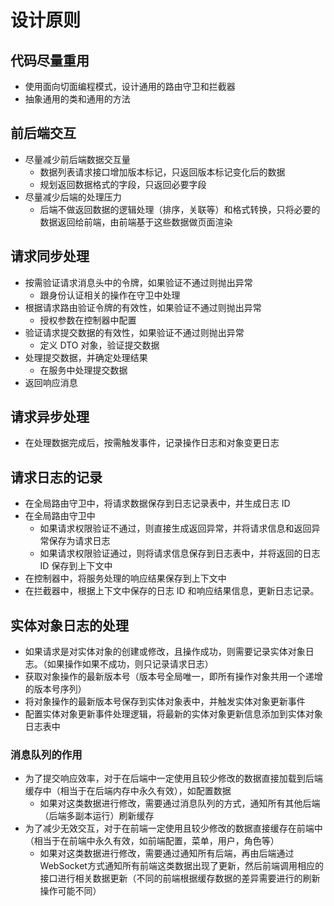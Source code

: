 # 设计原则

## 代码尽量重用

- 使用面向切面编程模式，设计通用的路由守卫和拦截器
- 抽象通用的类和通用的方法

## 前后端交互

- 尽量减少前后端数据交互量
  - 数据列表请求接口增加版本标记，只返回版本标记变化后的数据
  - 规划返回数据格式的字段，只返回必要字段
- 尽量减少后端的处理压力
  - 后端不做返回数据的逻辑处理（排序，关联等）和格式转换，只将必要的数据返回给前端，由前端基于这些数据做页面渲染

## 请求同步处理

- 按需验证请求消息头中的令牌，如果验证不通过则抛出异常
  - 跟身份认证相关的操作在守卫中处理
- 根据请求路由验证令牌的有效性，如果验证不通过则抛出异常
  - 授权参数在控制器中配置
- 验证请求提交数据的有效性，如果验证不通过则抛出异常
  - 定义 DTO 对象，验证提交数据
- 处理提交数据，并确定处理结果
  - 在服务中处理提交数据
- 返回响应消息

## 请求异步处理

- 在处理数据完成后，按需触发事件，记录操作日志和对象变更日志

## 请求日志的记录

- 在全局路由守卫中，将请求数据保存到日志记录表中，并生成日志 ID
- 在全局路由守卫中
  - 如果请求权限验证不通过，则直接生成返回异常，并将请求信息和返回异常保存为请求日志
  - 如果请求权限验证通过，则将请求信息保存到日志表中，并将返回的日志 ID 保存到上下文中
- 在控制器中，将服务处理的响应结果保存到上下文中
- 在拦截器中，根据上下文中保存的日志 ID 和响应结果信息，更新日志记录。

## 实体对象日志的处理

- 如果请求是对实体对象的创建或修改，且操作成功，则需要记录实体对象日志。（如果操作如果不成功，则只记录请求日志）
- 获取对象操作的最新版本号（版本号全局唯一，即所有操作对象共用一个递增的版本号序列）
- 将对象操作的最新版本号保存到实体对象表中，并触发实体对象更新事件
- 配置实体对象更新事件处理逻辑，将最新的实体对象更新信息添加到实体对象日志表中

### 消息队列的作用

- 为了提交响应效率，对于在后端中一定使用且较少修改的数据直接加载到后端缓存中（相当于在后端内存中永久有效），如配置数据
  - 如果对这类数据进行修改，需要通过消息队列的方式，通知所有其他后端（后端多副本运行）刷新缓存
- 为了减少无效交互，对于在前端一定使用且较少修改的数据直接缓存在前端中（相当于在前端中永久有效，如前端配置，菜单，用户，角色等）
  - 如果对这类数据进行修改，需要通过通知所有后端，再由后端通过WebSocket方式通知所有前端这类数据出现了更新，然后前端调用相应的接口进行相关数据更新（不同的前端根据缓存数据的差异需要进行的刷新操作可能不同）
